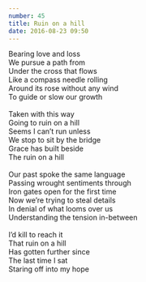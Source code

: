 ```yaml
---
number: 45
title: Ruin on a hill
date: 2016-08-23 09:50
---
```


Bearing love and loss<br>
We pursue a path from<br>
Under the cross that flows<br>
Like a compass needle rolling<br>
Around its rose without any wind<br>
To guide or slow our growth<br>
<br>
Taken with this way<br>
Going to ruin on a hill<br>
Seems I can’t run unless<br>
We stop to sit by the bridge<br>
Grace has built beside<br>
The ruin on a hill<br>
<br>
Our past spoke the same language<br>
Passing wrought sentiments through<br>
Iron gates open for the first time<br>
Now we’re trying to steal details<br>
In denial of what looms over us<br>
Understanding the tension in-between<br>
<br>
I’d kill to reach it<br>
That ruin on a hill<br>
Has gotten further since<br>
The last time I sat<br>
Staring off into my hope<br>